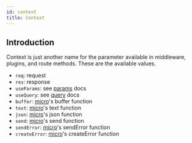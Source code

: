 ```yaml
---
id: context
title: Context
---
```


## Introduction

Context is just another name for the parameter available in middleware, plugins, and route methods. These are the available values.

- `req`: request
- `res`: response
- `useParams`: see [params](core/middleware.mdx) docs
- `useQuery`: see [query](core/query.mdx) docs
- `buffer`: [micro](https://github.com/vercel/micro)'s buffer function
- `text`: [micro](https://github.com/vercel/micro)'s text function
- `json`: [micro](https://github.com/vercel/micro)'s json function
- `send`: [micro](https://github.com/vercel/micro)'s send function
- `sendError`: [micro](https://github.com/vercel/micro)'s sendError function
- `createError`: [micro](https://github.com/vercel/micro)'s createError function
